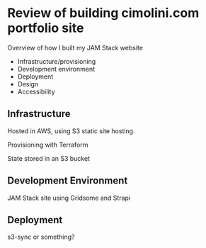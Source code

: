 # Review of building cimolini.com portfolio site

Overview of how I built my JAM Stack website
- Infrastructure/provisioning
- Development environment
- Deployment
- Design
- Accessibility

## Infrastructure

Hosted in AWS, using S3 static site hosting.

Provisioning with Terraform

State stored in an S3 bucket

## Development Environment

JAM Stack site using Gridsome and Strapi

## Deployment

s3-sync or something?
